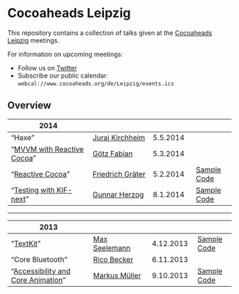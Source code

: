 # Cocoaheads Leipzig

This repository contains a collection of talks given at the [Cocoaheads Leipzig](http://cocoaheads.org/de/Leipzig/index.html) meetings. 

For information on upcoming meetings:

- Follow us on [Twitter](http://twitter.com/cocoaheads_le) 
- Subscribe our public calendar: `webcal://www.cocoaheads.org/de/Leipzig/events.ics`


## Overview

| 2014 <img width="300px"/> | <img width="200px"/> | <img width="100px"/> | | 
|-------------------------------------------------------------------|------------------------------------------------|------------|---------------------------------|
| “Haxe” 															| [Juraj Kirchheim](http://twitter.com/back2dos) | 5.5.2014   | &nbsp; 							|
| “[MVVM with Reactive Cocoa](https://cdn.rawgit.com/hydrixos/cocoaheads-le/master/2014/03/Talk.pdf)”					| [Götz Fabian](http://twitter.com/lclhrst)		 | 5.3.2014   | &nbsp;							|
| “[Reactive Cocoa](https://cdn.rawgit.com/hydrixos/cocoaheads-le/master/2014/02/Talk.pdf)”								| [Friedrich Gräter](http://twitter.com/hdrxs)   | 5.2.2014   | [Sample Code](2014/02/Demo)		|
| “[Testing with KIF-next](https://cdn.rawgit.com/hydrixos/cocoaheads-le/master/2014/01/Talk.pdf)”						| [Gunnar Herzog](http://twitter.com/trispo)     | 8.1.2014   | [Sample Code](2014/01/Demo)		|

----


| 2013 <img width="300px"/> | <img width="200px"/> | <img width="100px"/> | | 
|-------------------------------------------------------------------|------------------------------------------------|------------|------------------------------------------------------------------|
| “[TextKit](https://speakerdeck.com/macguru17/hallo-textkit)”		| [Max Seelemann](http://twitter.com/macguru17)  | 4.12.2013  | [Sample Code](https://github.com/macguru/TextKitDemo)			 |
| “Core Bluetooth”													| [Rico Becker](http://twitter.com/ricobeck)	 | 6.11.2013  | &nbsp;															 |
| “[Accessibility and Core Animation](https://cdn.rawgit.com/hydrixos/cocoaheads-le/master/2013/10/Talk.pdf)”			| [Markus Müller](http://twitter.com/m_mlr)		 | 9.10.2013  | [Sample Code](https://github.com/mmllr/MMLayerAccessibility)	 |
